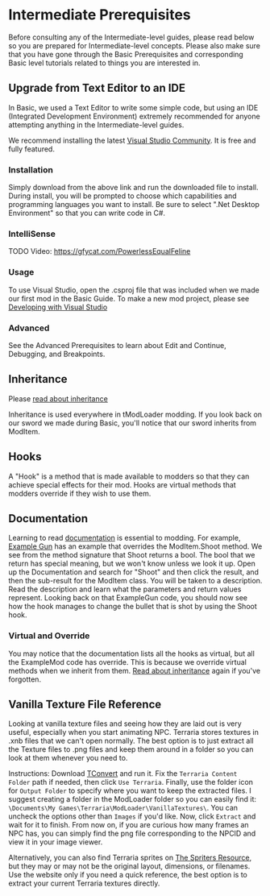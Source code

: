 # Intermediate Prerequisites
Before consulting any of the Intermediate-level guides, please read below so you are prepared for Intermediate-level concepts. Please also make sure that you have gone through the Basic Prerequisites and corresponding Basic level tutorials related to things you are interested in.

## Upgrade from Text Editor to an IDE
In Basic, we used a Text Editor to write some simple code, but using an IDE (Integrated Development Environment) extremely recommended for anyone attempting anything in the Intermediate-level guides.

We recommend installing the latest [Visual Studio Community](https://www.visualstudio.com/vs/community/). It is free and fully featured.

### Installation
Simply download from the above link and run the downloaded file to install. During install, you will be prompted to choose which capabilities and programming languages you want to install. Be sure to select ".Net Desktop Environment" so that you can write code in C#.

### IntelliSense
TODO
Video: https://gfycat.com/PowerlessEqualFeline

### Usage
To use Visual Studio, open the .csproj file that was included when we made our first mod in the Basic Guide. To make a new mod project, please see [Developing with Visual Studio](https://github.com/tModLoader/tModLoader/wiki/Developing-with-Visual-Studio)

### Advanced
See the Advanced Prerequisites to learn about Edit and Continue, Debugging, and Breakpoints.

## Inheritance
Please [read about inheritance](https://www.tutorialspoint.com/csharp/csharp_inheritance.htm)

Inheritance is used everywhere in tModLoader modding. If you look back on our sword we made during Basic, you'll notice that our sword inherits from ModItem.

## Hooks
A "Hook" is a method that is made available to modders so that they can achieve special effects for their mod. Hooks are virtual methods that modders override if they wish to use them. 

## Documentation
Learning to read [documentation](http://tmodloader.github.io/tModLoader/docs/1.4-stable/annotated.html) is essential to modding. For example, [Example Gun](https://github.com/tModLoader/tModLoader/blob/master/ExampleMod/Items/Weapons/ExampleGun.cs#L50) has an example that overrides the ModItem.Shoot method. We see from the method signature that Shoot returns a bool. The bool that we return has special meaning, but we won't know unless we look it up. Open up the Documentation and search for "Shoot" and then click the result, and then the sub-result for the ModItem class. You will be taken to a description. Read the description and learn what the parameters and return values represent. Looking back on that ExampleGun code, you should now see how the hook manages to change the bullet that is shot by using the Shoot hook.

### Virtual and Override
You may notice that the documentation lists all the hooks as virtual, but all the ExampleMod code has override. This is because we override virtual methods when we inherit from them. [Read about inheritance](https://www.tutorialspoint.com/csharp/csharp_inheritance.htm) again if you've forgotten.

## Vanilla Texture File Reference
Looking at vanilla texture files and seeing how they are laid out is very useful, especially when you start animating NPC. Terraria stores textures in .xnb files that we can't open normally. The best option is to just extract all the Texture files to .png files and keep them around in a folder so you can look at them whenever you need to.    

Instructions: Download [TConvert](https://forums.terraria.org/index.php?threads/tconvert-extract-content-files-and-convert-them-back.61706/) and run it. Fix the `Terraria Content Folder` path if needed, then click `Use Terraria`. Finally, use the folder icon for `Output Folder` to specify where you want to keep the extracted files.  I suggest creating a folder in the ModLoader folder so you can easily find it: `\Documents\My Games\Terraria\ModLoader\VanillaTextures\`. You can uncheck the options other than `Images` if you'd like. Now, click `Extract` and wait for it to finish. From now on, if you are curious how many frames an NPC has, you can simply find the png file corresponding to the NPCID and view it in your image viewer. 

Alternatively, you can also find Terraria sprites on [The Spriters Resource](https://www.spriters-resource.com/pc_computer/terraria/), but they may or may not be the original layout, dimensions, or filenames. Use the website only if you need a quick reference, the best option is to extract your current Terraria textures directly.